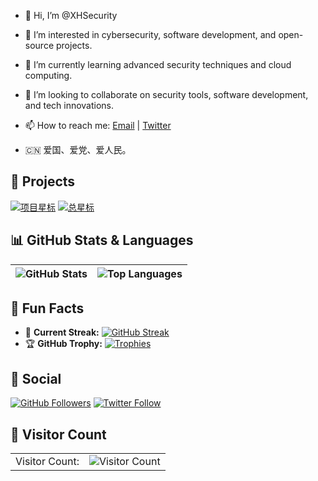 - 👋 Hi, I’m @XHSecurity
- 👀 I’m interested in cybersecurity, software development, and open-source projects.
- 🌱 I’m currently learning advanced security techniques and cloud computing.
- 💞️ I’m looking to collaborate on security tools, software development, and tech innovations.
- 📫 How to reach me: [Email](mailto:example@example.com) | [Twitter](https://twitter.com/XHSecurity)

- 🇨🇳 爱国、爱党、爱人民。

<!---
XHSecurity/XHSecurity is a ✨ special ✨ repository because its `README.md` (this file) appears on your GitHub profile.
You can click the Preview link to take a look at your changes.
--->

## 🚀 Projects

[![项目星标](https://img.shields.io/github/stars/XHSecurity/JDK_Switch_Version?style=flat-square&label=%E2%AD%90%EF%B8%8F+%E9%A1%B9%E7%9B%AE%E6%98%9F%E6%A0%87)](https://github.com/XHSecurity/JDK_Switch_Version)
[![总星标](https://img.shields.io/github/stars/XHSecurity/RGB_Image_Tools?affiliations=OWNER%2CCOLLABORATOR%2CORGANIZATION_MEMBER&label=%E2%AD%90%EF%B8%8F+%E6%80%BB%E6%98%9F%E6%A0%87&style=flat-square)](https://github.com/XHSecurity/RGB_Image_Tools)

## 📊 GitHub Stats & Languages

![GitHub Stats](https://github-readme-stats.vercel.app/api?username=XHSecurity&show_icons=true&include_all_commits=true&theme=swift&hide_border=true) | ![Top Languages](https://github-readme-stats.vercel.app/api/top-langs/?username=XHSecurity&layout=compact&theme=swift&hide_border=true)
| ------------- | ------------- |

## 🌟 Fun Facts

- 🎉 **Current Streak:** [![GitHub Streak](https://github-readme-streak-stats.herokuapp.com/?user=XHSecurity&theme=swift)](https://github.com/XHSecurity)
- 🏆 **GitHub Trophy:** [![Trophies](https://github-profile-trophy.vercel.app/?username=XHSecurity&theme=darkhub)](https://github.com/XHSecurity)

## 👥 Social

[![GitHub Followers](https://img.shields.io/github/followers/XHSecurity?style=social)](https://github.com/XHSecurity)
[![Twitter Follow](https://img.shields.io/twitter/follow/XHSecurity?style=social)](https://twitter.com/XHSecurity)

## 🧩 Visitor Count

<table>
  <tr>
    <td>Visitor Count:</td>
    <td><img src="https://profile-counter.glitch.me/XHSecurity/count.svg" alt="Visitor Count" /></td>
  </tr>
</table>
